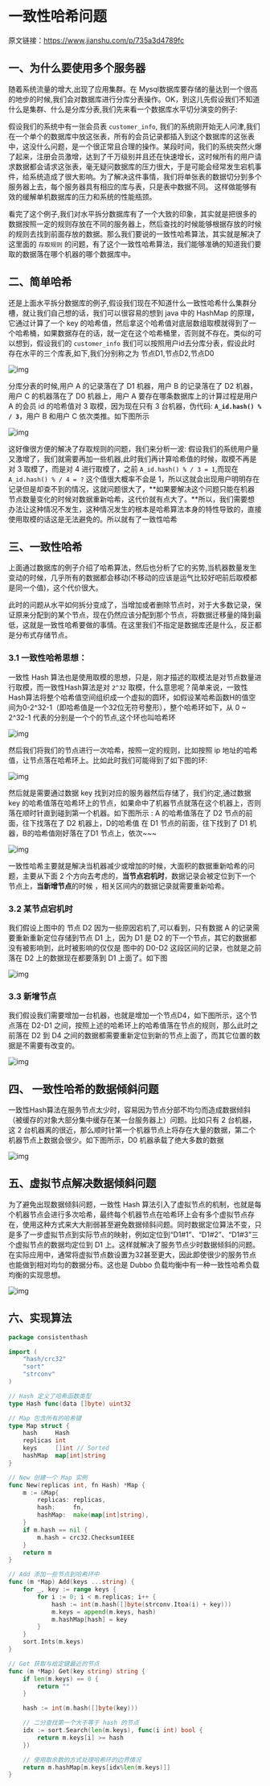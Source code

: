 # 一致性哈希问题

原文链接：https://www.jianshu.com/p/735a3d4789fc

## 一、为什么要使用多个服务器

随着系统流量的增大,出现了应用集群。在 Mysql数据库要存储的量达到一个很高的地步的时候,我们会对数据库进行分库分表操作。OK，到这儿先假设我们不知道什么是集群、什么是分库分表,我们先来看一个数据库水平切分演变的例子:

假设我们的系统中有一张会员表 `customer_info`, 我们的系统刚开始无人问津,我们在一个单个的数据库中放这张表，所有的会员记录都插入到这个数据库的这张表中，这没什么问题，是一个很正常且合理的操作。某段时间，我们的系统突然火爆了起来，注册会员激增，达到了千万级别并且还在快速增长，这时候所有的用户请求数据都会请求这张表，毫无疑问数据库的压力很大，于是可能会经常发生宕机事件，给系统造成了很大影响。为了解决这件事情，我们将单张表的数据切分到多个服务器上去，每个服务器具有相应的库与表，只是表中数据不同。 这样做能够有效的缓解单机数据库的压力和系统的性能瓶颈。

看完了这个例子,我们对水平拆分数据库有了一个大致的印象，其实就是把很多的数据按照一定的规则存放在不同的服务器上，然后查找的时候能够根据存放的时候的规则去找到前面存放的数据。那么我们要说的一致性哈希算法，其实就是解决了这里面的 `存取规则` 的问题，有了这个一致性哈希算法，我们能够准确的知道我们要取的数据落在哪个机器的哪个数据库中。

## 二、简单哈希

还是上面水平拆分数据库的例子,假设我们现在不知道什么一致性哈希什么集群分槽，就让我们自己想的话，我们可以很容易的想到 java 中的 HashMap 的原理，它通过计算了一个 key 的哈希值，然后拿这个哈希值对底层数组取模就得到了一个哈希桶，如果数据存在的话，就一定在这个哈希桶里，否则就不存在。类似的可以想到，假设我们的 `customer_info` 我们可以按照用户id去分库分表，假设此时存在水平的三个库表,如下,我们分别称之为 节点D1,节点D2,节点D0

![img](https://img-blog.csdnimg.cn/20201021185036418.png?x-oss-process=image/watermark,type_ZmFuZ3poZW5naGVpdGk,shadow_10,text_aHR0cHM6Ly9ibG9nLmNzZG4ubmV0L3UwMTQ0NTM4OTg=,size_16,color_FFFFFF,t_70)

分库分表的时候,用户 A 的记录落在了 D1 机器，用户 B 的记录落在了 D2 机器，用户 C 的机器落在了 D0 机器上，用户 A 要存在哪条数据库上的计算过程是用户 A 的会员 id 的哈希值对 3 取模，因为现在只有 3 台机器，伪代码: **`A_id.hash() % / 3`**，用户 B 和用户 C 依次类推。如下图所示

![img](https://img-blog.csdnimg.cn/20201021185146832.png?x-oss-process=image/watermark,type_ZmFuZ3poZW5naGVpdGk,shadow_10,text_aHR0cHM6Ly9ibG9nLmNzZG4ubmV0L3UwMTQ0NTM4OTg=,size_16,color_FFFFFF,t_70)

这好像很方便的解决了存取规则的问题，我们来分析一波:
假设我们的系统用户量又激增了，我们就需要再加一些机器,此时我们再计算哈希值的时候，取模不再是对 3 取模了，而是对 4 进行取模了，之前 `A_id.hash() % / 3 = 1`,而现在 `A_id.hash() % / 4 = ?` 这个值很大概率不会是 1，所以这就会出现用户明明存在记录但是却查不到的情况，这就问题很大了，**如果要解决这个问题只能在机器节点数量变化的时候对数据重新哈希，这代价就有点大了。**所以，我们需要想办法让这种情况不发生，这种情况发生的根本是哈希算法本身的特性导致的，直接使用取模的话这是无法避免的。所以就有了一致性哈希

## 三、一致性哈希

上面通过数据库的例子介绍了哈希算法，然后也分析了它的劣势,当机器数量发生变动的时候，几乎所有的数据都会移动(不移动的应该是运气比较好吧前后取模都是同一个值)，这个代价很大。

此时的问题从水平如何拆分变成了，当增加或者删除节点时，对于大多数记录，保证原来分配到的某个节点，现在仍然应该分配到那个节点，将数据迁移量的降到最低，这就是一致性哈希要做的事情。在这里我们不指定是数据库还是什么，反正都是分布式存储节点。

### 3.1 一致性哈希思想：

一致性 Hash 算法也是使用取模的思想，只是，刚才描述的取模法是对节点数量进行取模，而一致性Hash算法是对 `2^32` 取模，什么意思呢？简单来说，一致性Hash算法将整个哈希值空间组织成一个虚拟的圆环，如假设某哈希函数H的值空间为0-2^32-1（即哈希值是一个32位无符号整形），整个哈希环如下，从 0 ~ 2^32-1 代表的分别是一个个的节点,这个环也叫哈希环

![img](https://img-blog.csdnimg.cn/20201021185908229.png?x-oss-process=image/watermark,type_ZmFuZ3poZW5naGVpdGk,shadow_10,text_aHR0cHM6Ly9ibG9nLmNzZG4ubmV0L3UwMTQ0NTM4OTg=,size_16,color_FFFFFF,t_70)

然后我们将我们的节点进行一次哈希，按照一定的规则，比如按照 ip 地址的哈希值，让节点落在哈希环上。比如此时我们可能得到了如下图的环:

![img](https://img-blog.csdnimg.cn/20201021185944704.png?x-oss-process=image/watermark,type_ZmFuZ3poZW5naGVpdGk,shadow_10,text_aHR0cHM6Ly9ibG9nLmNzZG4ubmV0L3UwMTQ0NTM4OTg=,size_16,color_FFFFFF,t_70)

然后就是需要通过数据 key 找到对应的服务器然后存储了，我们约定,通过数据 key 的哈希值落在哈希环上的节点，如果命中了机器节点就落在这个机器上，否则落在顺时针直到碰到第一个机器。如下图所示 : A 的哈希值落在了 D2 节点的前面，往下找落在了 D2 机器上，D的哈希值 在 D1 节点的前面，往下找到了 D1 机器，B的哈希值刚好落在了D1 节点上，依次~~~

![img](https://img-blog.csdnimg.cn/20201021190035406.png?x-oss-process=image/watermark,type_ZmFuZ3poZW5naGVpdGk,shadow_10,text_aHR0cHM6Ly9ibG9nLmNzZG4ubmV0L3UwMTQ0NTM4OTg=,size_16,color_FFFFFF,t_70)

一致性哈希主要就是解决当机器减少或增加的时候，大面积的数据重新哈希的问题，主要从下面 2 个方向去考虑的，**当节点宕机时**，数据记录会被定位到下一个节点上，**当新增节点**的时候 ，相关区间内的数据记录就需要重新哈希。

### 3.2 某节点宕机时

我们假设上图中的 节点 D2 因为一些原因宕机了,可以看到，只有数据 A 的记录需要重新重新定位存储到节点 D1 上，因为 D1 是 D2 的下一个节点，其它的数据都没有被影响到，此时被影响的仅仅是 图中的 D0-D2 这段区间的记录，也就是之前落在 D2 上的数据现在都要落到 D1 上面了。如下图

![img](https://img-blog.csdnimg.cn/20201021190218221.png?x-oss-process=image/watermark,type_ZmFuZ3poZW5naGVpdGk,shadow_10,text_aHR0cHM6Ly9ibG9nLmNzZG4ubmV0L3UwMTQ0NTM4OTg=,size_16,color_FFFFFF,t_70)

### 3.3 新增节点

我们假设我们需要增加一台机器，也就是增加一个节点D4，如下图所示，这个节点落在 D2-D1 之间，按照上述的哈希环上的哈希值落在节点的规则，那么此时之前落在 D2 到 D4 之间的数据都需要重新定位到新的节点上面了，而其它位置的数据是不需要有改变的。

![img](https://img-blog.csdnimg.cn/20201021190325637.png?x-oss-process=image/watermark,type_ZmFuZ3poZW5naGVpdGk,shadow_10,text_aHR0cHM6Ly9ibG9nLmNzZG4ubmV0L3UwMTQ0NTM4OTg=,size_16,color_FFFFFF,t_70)

## 四、 一致性哈希的数据倾斜问题

一致性Hash算法在服务节点太少时，容易因为节点分部不均匀而造成数据倾斜（被缓存的对象大部分集中缓存在某一台服务器上）问题。比如只有 2 台机器，这 2 台机器离的很近，那么顺时针第一个机器节点上将存在大量的数据，第二个机器节点上数据会很少。如下图所示，D0 机器承载了绝大多数的数据

![img](https://img-blog.csdnimg.cn/2020102119043190.png?x-oss-process=image/watermark,type_ZmFuZ3poZW5naGVpdGk,shadow_10,text_aHR0cHM6Ly9ibG9nLmNzZG4ubmV0L3UwMTQ0NTM4OTg=,size_16,color_FFFFFF,t_70)

## 五、虚拟节点解决数据倾斜问题

为了避免出现数据倾斜问题，一致性 Hash 算法引入了虚拟节点的机制，也就是每个机器节点会进行多次哈希，最终每个机器节点在哈希环上会有多个虚拟节点存在，使用这种方式来大大削弱甚至避免数据倾斜问题。同时数据定位算法不变，只是多了一步虚拟节点到实际节点的映射，例如定位到“D1#1”、“D1#2”、“D1#3”三个虚拟节点的数据均定位到 D1 上。这样就解决了服务节点少时数据倾斜的问题。在实际应用中，通常将虚拟节点数设置为32甚至更大，因此即使很少的服务节点也能做到相对均匀的数据分布。这也是 Dubbo 负载均衡中有一种一致性哈希负载均衡的实现思想。

![img](https://img-blog.csdnimg.cn/20201021190517736.png?x-oss-process=image/watermark,type_ZmFuZ3poZW5naGVpdGk,shadow_10,text_aHR0cHM6Ly9ibG9nLmNzZG4ubmV0L3UwMTQ0NTM4OTg=,size_16,color_FFFFFF,t_70)

## 六、实现算法

```go
package consistenthash

import (
    "hash/crc32"
    "sort"
    "strconv"
)

// Hash 定义了哈希函数类型
type Hash func(data []byte) uint32

// Map 包含所有的哈希键
type Map struct {
    hash     Hash
    replicas int
    keys     []int // Sorted
    hashMap  map[int]string
}

// New 创建一个 Map 实例
func New(replicas int, fn Hash) *Map {
    m := &Map{
        replicas: replicas,
        hash:     fn,
        hashMap:  make(map[int]string),
    }
    if m.hash == nil {
        m.hash = crc32.ChecksumIEEE
    }
    return m
}

// Add 添加一些节点到哈希环中
func (m *Map) Add(keys ...string) {
    for _, key := range keys {
        for i := 0; i < m.replicas; i++ {
            hash := int(m.hash([]byte(strconv.Itoa(i) + key)))
            m.keys = append(m.keys, hash)
            m.hashMap[hash] = key
        }
    }
    sort.Ints(m.keys)
}

// Get 获取与给定键最近的节点
func (m *Map) Get(key string) string {
    if len(m.keys) == 0 {
        return ""
    }

    hash := int(m.hash([]byte(key)))

    // 二分查找第一个大于等于 hash 的节点
    idx := sort.Search(len(m.keys), func(i int) bool {
        return m.keys[i] >= hash
    })

    // 使用取余数的方式处理哈希环的边界情况
    return m.hashMap[m.keys[idx%len(m.keys)]]
}

```

